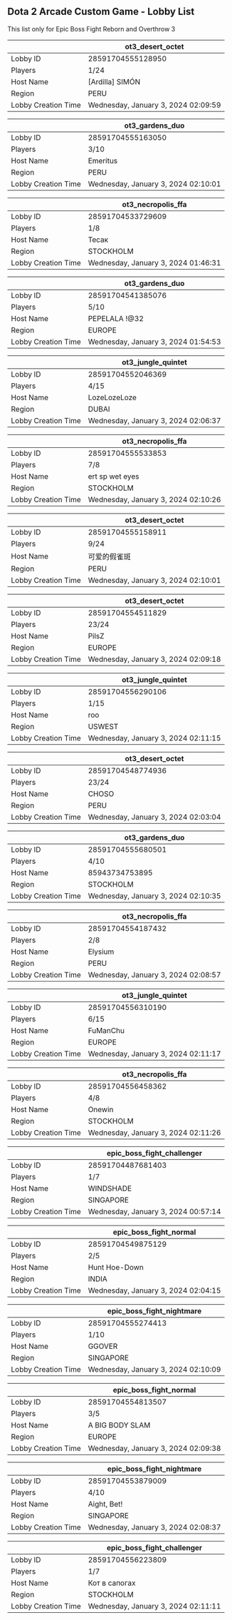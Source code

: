 ## Dota 2 Arcade Custom Game - Lobby List

This list only for Epic Boss Fight Reborn and Overthrow 3

|  | ot3_desert_octet |
| ------ | ------ |
| Lobby ID | 28591704555128950 |
| Players | 1/24 |
| Host Name | [Ardilla] SIMÓN |
| Region | PERU |
| Lobby Creation Time | Wednesday, January 3, 2024 02:09:59 |


|  | ot3_gardens_duo |
| ------ | ------ |
| Lobby ID | 28591704555163050 |
| Players | 3/10 |
| Host Name | Emeritus |
| Region | PERU |
| Lobby Creation Time | Wednesday, January 3, 2024 02:10:01 |


|  | ot3_necropolis_ffa |
| ------ | ------ |
| Lobby ID | 28591704533729609 |
| Players | 1/8 |
| Host Name | Тесак |
| Region | STOCKHOLM |
| Lobby Creation Time | Wednesday, January 3, 2024 01:46:31 |


|  | ot3_gardens_duo |
| ------ | ------ |
| Lobby ID | 28591704541385076 |
| Players | 5/10 |
| Host Name | PEPELALA !@32 |
| Region | EUROPE |
| Lobby Creation Time | Wednesday, January 3, 2024 01:54:53 |


|  | ot3_jungle_quintet |
| ------ | ------ |
| Lobby ID | 28591704552046369 |
| Players | 4/15 |
| Host Name | LozeLozeLoze |
| Region | DUBAI |
| Lobby Creation Time | Wednesday, January 3, 2024 02:06:37 |


|  | ot3_necropolis_ffa |
| ------ | ------ |
| Lobby ID | 28591704555533853 |
| Players | 7/8 |
| Host Name | ert sp wet eyes |
| Region | STOCKHOLM |
| Lobby Creation Time | Wednesday, January 3, 2024 02:10:26 |


|  | ot3_desert_octet |
| ------ | ------ |
| Lobby ID | 28591704555158911 |
| Players | 9/24 |
| Host Name | 可爱的假雀斑 |
| Region | PERU |
| Lobby Creation Time | Wednesday, January 3, 2024 02:10:01 |


|  | ot3_desert_octet |
| ------ | ------ |
| Lobby ID | 28591704554511829 |
| Players | 23/24 |
| Host Name | PilsZ |
| Region | EUROPE |
| Lobby Creation Time | Wednesday, January 3, 2024 02:09:18 |


|  | ot3_jungle_quintet |
| ------ | ------ |
| Lobby ID | 28591704556290106 |
| Players | 1/15 |
| Host Name | roo |
| Region | USWEST |
| Lobby Creation Time | Wednesday, January 3, 2024 02:11:15 |


|  | ot3_desert_octet |
| ------ | ------ |
| Lobby ID | 28591704548774936 |
| Players | 23/24 |
| Host Name | CHOSO |
| Region | PERU |
| Lobby Creation Time | Wednesday, January 3, 2024 02:03:04 |


|  | ot3_gardens_duo |
| ------ | ------ |
| Lobby ID | 28591704555680501 |
| Players | 4/10 |
| Host Name | 85943734753895 |
| Region | STOCKHOLM |
| Lobby Creation Time | Wednesday, January 3, 2024 02:10:35 |


|  | ot3_necropolis_ffa |
| ------ | ------ |
| Lobby ID | 28591704554187432 |
| Players | 2/8 |
| Host Name | Elysium |
| Region | PERU |
| Lobby Creation Time | Wednesday, January 3, 2024 02:08:57 |


|  | ot3_jungle_quintet |
| ------ | ------ |
| Lobby ID | 28591704556310190 |
| Players | 6/15 |
| Host Name | FuManChu |
| Region | EUROPE |
| Lobby Creation Time | Wednesday, January 3, 2024 02:11:17 |


|  | ot3_necropolis_ffa |
| ------ | ------ |
| Lobby ID | 28591704556458362 |
| Players | 4/8 |
| Host Name | Onewin |
| Region | STOCKHOLM |
| Lobby Creation Time | Wednesday, January 3, 2024 02:11:26 |


|  | epic_boss_fight_challenger |
| ------ | ------ |
| Lobby ID | 28591704487681403 |
| Players | 1/7 |
| Host Name | WINDSHADE |
| Region | SINGAPORE |
| Lobby Creation Time | Wednesday, January 3, 2024 00:57:14 |


|  | epic_boss_fight_normal |
| ------ | ------ |
| Lobby ID | 28591704549875129 |
| Players | 2/5 |
| Host Name | Hunt Hoe-Down |
| Region | INDIA |
| Lobby Creation Time | Wednesday, January 3, 2024 02:04:15 |


|  | epic_boss_fight_nightmare |
| ------ | ------ |
| Lobby ID | 28591704555274413 |
| Players | 1/10 |
| Host Name | GGOVER |
| Region | SINGAPORE |
| Lobby Creation Time | Wednesday, January 3, 2024 02:10:09 |


|  | epic_boss_fight_normal |
| ------ | ------ |
| Lobby ID | 28591704554813507 |
| Players | 3/5 |
| Host Name | A BIG BODY SLAM |
| Region | EUROPE |
| Lobby Creation Time | Wednesday, January 3, 2024 02:09:38 |


|  | epic_boss_fight_nightmare |
| ------ | ------ |
| Lobby ID | 28591704553879009 |
| Players | 4/10 |
| Host Name | Aight, Bet! |
| Region | SINGAPORE |
| Lobby Creation Time | Wednesday, January 3, 2024 02:08:37 |


|  | epic_boss_fight_challenger |
| ------ | ------ |
| Lobby ID | 28591704556223809 |
| Players | 1/7 |
| Host Name | Кот в сапогах |
| Region | STOCKHOLM |
| Lobby Creation Time | Wednesday, January 3, 2024 02:11:11 |


